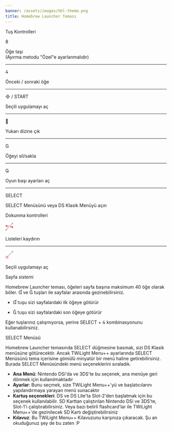```yaml
---
banner: /assets/images/hbl-theme.png
title: Homebrew Launcher Teması
---
```


<div id="button-controls" class="section-title">Tuş Kontrolleri</div>
<div class="section-body">
    <div class="button-action-group">
        <p class="button-action button">&#xE079;</p>
        <p class="button-action-text">Öğe taşı<br>(Ayırma metodu "Özel"e ayarlanmalıdır)</p>
    </div>
    <hr>
    <div class="button-action-group">
        <p class="button-action button">&#xE07E;</p>
        <p class="button-action-text">Önceki / sonraki öğe</p>
    </div>
    <hr>
    <div class="button-action-group">
        <p class="button-action"><span class="button">&#xE000; /</span> START</p>
        <p class="button-action-text">Seçili uygulamayı aç</p>
    </div>
    <hr>
    <div class="button-action-group">
        <p class="button-action button">&#xE001;</p>
        <p class="button-action-text">Yukarı dizine çık</p>
    </div>
    <hr>
    <div class="button-action-group">
        <p class="button-action button">&#xE002;</p>
        <p class="button-action-text">Öğeyi sil/sakla</p>
    </div>
    <hr>
    <div class="button-action-group">
        <p class="button-action button">&#xE003;</p>
        <p class="button-action-text">Oyun başı ayarları aç</p>
    </div>
    <hr>
    <div class="button-action-group">
        <p class="button-action">SELECT</p>
        <p class="button-action-text">SELECT Menüsünü veya DS Klasik Menüyü açın</p>
    </div>
</div>

<div id="touch-controls" class="section-title">Dokunma kontrolleri</div>
<div class="section-body">
    <div class="button-action-group">
        <p class="button-action"><img src="/assets/images/left-right.png"></p>
        <p class="button-action-text">Listeleri kaydırın</p>
    </div>
    <hr>
    <div class="button-action-group">
        <p class="button-action"><img src="/assets/images/tap.png"></p>
        <p class="button-action-text">Seçili uygulamayı aç</p>
    </div>
    <!-- <hr>
    <div>
        <p>
            If the Sort Method is set to "Custom", you can drag the icon up to move it.
        </p>
    </div> -->
</div>

<div id="page-system" class="section-title">Sayfa sistemi</div>
<div class="section-body">
    <p>
        Homebrew Launcher teması, öğeleri sayfa başına maksimum 40 öğe olarak böler. &#xE004; ve &#xE005; tuşları ile sayfalar arasında gezinebilirsiniz.
    </p>
    <ul>
        <li><p>&#xE004; tuşu sizi sayfalardaki ilk öğeye götürür</p></li>
        <li><p>&#xE005; tuşu sizi sayfalardaki son öğeye götürür</p></li>
    </ul>
    <p>
        Eğer tuşlarınız çalışmıyorsa, yerine SELECT + &#xE07E; kombinasyonunu kullanabilirsiniz.
    </p>
</div>

<div id="select-menu" class="section-title">SELECT Menüsü</div>
<div class="section-body">
    <p>
        Homebrew Launcher temasında SELECT düğmesine basmak, sizi DS Klasik menüsüne götürecektir. Ancak TWiLight Menu++ ayarlarında SELECT Menüsünü tema içerisine gömülü minyatür bir menü haline getirebilirsiniz. Burada SELECT Menüsündeki menü seçeneklerini sıraladık.
    </p>
    <ul>
        <li><strong>Ana Menü</strong>: Nintendo DSi'da ve 3DS'te bu seçenek, ana menüye geri dönmek için kullanılmaktadır</li>
        <li><strong>Ayarlar</strong>: Bunu seçmek, size TWiLight Menu++'yü ve başlatıcılarını yapılandırmaya yarayan menü sunacaktır</li>
        <li><strong>Kartuş seçenekleri</strong>: DS ve DS Lite'ta Slot-2'den başlatmak için bu seçenek kullanılabilir. SD Karttan çalıştırılan Nintendo DSi ve 3DS'te, Slot-1'i çalıştırabilirsiniz. Veya bazı belirli flashcard'lar ile TWiLight Menu++'de gezinilecek SD Kartı değiştirebilirsiniz</li>
        <li><strong>Kılavuz</strong>: Bu TWiLight Menu++ Kılavuzunu karşınıza çıkaracak. Şu an okuduğunuz şey de bu zaten :P</li>
    </ul>
</div>
